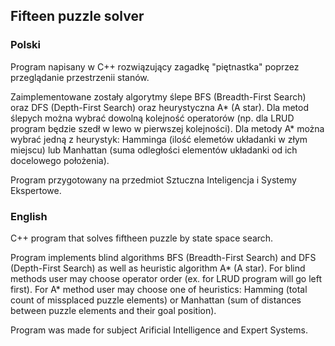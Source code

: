 ## Fifteen puzzle solver ##

### Polski ###

Program napisany w C++ rozwiązujący zagadkę "piętnastka" poprzez przeglądanie przestrzenii stanów. 

Zaimplementowane zostały algorytmy ślepe BFS (Breadth-First Search) oraz DFS (Depth-First Search) oraz heurystyczna A* (A star).
Dla metod ślepych można wybrać dowolną kolejność operatorów (np. dla LRUD program będzie szedł w lewo w pierwszej kolejności). Dla metody A* można wybrać jedną z heurystyk: Hamminga (ilość elemetów układanki w złym miejscu) lub Manhattan (suma odległości elementów układanki od ich docelowego położenia).

Program przygotowany na przedmiot Sztuczna Inteligencja i Systemy Ekspertowe.

### English ###

C++ program that solves fiftheen puzzle by state space search.

Program implements blind algorithms BFS (Breadth-First Search) and DFS (Depth-First Search) as well as heuristic algorithm A* (A star).
For blind methods user may choose operator order (ex. for LRUD program will go left first). For A* method user may choose one of heuristics: Hamming (total count of missplaced puzzle elements) or Manhattan (sum of distances between puzzle elements and their goal position).

Program was made for subject Arificial Intelligence and Expert Systems.
